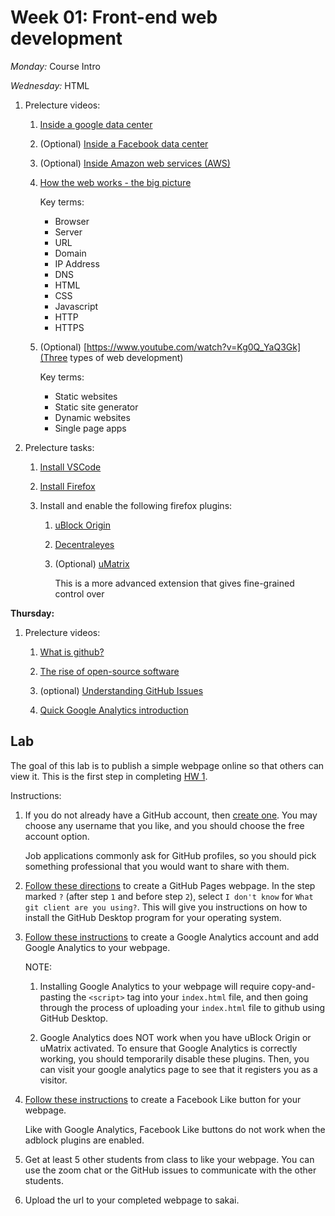 # Week 01: Front-end web development

*Monday:* Course Intro

*Wednesday:* HTML

1. Prelecture videos:

    1. [Inside a google data center](https://www.youtube.com/watch?v=XZmGGAbHqa0)

    1. (Optional) [Inside a Facebook data center](https://www.youtube.com/watch?v=_r97qdyQtIk)

    1. (Optional) [Inside Amazon web services (AWS)](https://www.youtube.com/watch?v=94PO2-TL4Vs)

    1. [How the web works - the big picture](https://www.youtube.com/watch?v=hJHvdBlSxug)

        Key terms:

        * Browser
        * Server
        * URL
        * Domain
        * IP Address
        * DNS
        * HTML
        * CSS
        * Javascript
        * HTTP
        * HTTPS

    1. (Optional) [https://www.youtube.com/watch?v=Kg0Q_YaQ3Gk](Three types of web development)

        Key terms:

        * Static websites
        * Static site generator
        * Dynamic websites
        * Single page apps


1. Prelecture tasks:

    1. [Install VSCode](https://code.visualstudio.com/Download)

    1. [Install Firefox](https://www.mozilla.org/en-US/exp/firefox/new/)

    1. Install and enable the following firefox plugins:

        1. [uBlock Origin](https://addons.mozilla.org/en-US/firefox/addon/ublock-origin/)

        1. [Decentraleyes](https://addons.mozilla.org/en-US/firefox/addon/decentraleyes/)

        1. (Optional) [uMatrix](https://addons.mozilla.org/en-US/firefox/addon/umatrix/)

           This is a more advanced extension that gives fine-grained control over

**Thursday:**

1. Prelecture videos:
    
    1. [What is github?](https://www.youtube.com/watch?v=w3jLJU7DT5E)

    1. [The rise of open-source software](https://www.youtube.com/watch?v=SpeDK1TPbew)

    1. (optional) [Understanding GitHub Issues](https://www.youtube.com/watch?v=TKJ4RdhyB5Y)

    1. [Quick Google Analytics introduction](https://www.youtube.com/watch?v=RL61v47WyHs)

## Lab

The goal of this lab is to publish a simple webpage online so that others can view it.
This is the first step in completing [HW 1](/hw_01/).

Instructions:

1. If you do not already have a GitHub account,
   then [create one](https://github.com/join?source=header-home).
   You may choose any username that you like,
   and you should choose the free account option.

   Job applications commonly ask for GitHub profiles,
   so you should pick something professional that you would want to share with them.

1. [Follow these directions](https://pages.github.com/) to create a GitHub Pages webpage.
   In the step marked `?` (after step `1` and before step `2`),
   select `I don't know` for `What git client are you using?`.
   This will give you instructions on how to install the GitHub Desktop program for your operating system.

1. [Follow these instructions](https://support.google.com/analytics/answer/1008015?hl=en) to create a Google Analytics account and add Google Analytics to your webpage.

   NOTE: 
   
   1. Installing Google Analytics to your webpage will require copy-and-pasting the `<script>` tag into your `index.html` file,
      and then going through the process of uploading your `index.html` file to github using GitHub Desktop.

   1. Google Analytics does NOT work when you have uBlock Origin or uMatrix activated.
      To ensure that Google Analytics is correctly working,
      you should temporarily disable these plugins.
      Then, you can visit your google analytics page to see that it registers you as a visitor.

1. [Follow these instructions](https://developers.facebook.com/docs/plugins/like-button/) to create a Facebook Like button for your webpage.

   Like with Google Analytics, Facebook Like buttons do not work when the adblock plugins are enabled.

1. Get at least 5 other students from class to like your webpage.
   You can use the zoom chat or the GitHub issues to communicate with the other students.

1. Upload the url to your completed webpage to sakai.
